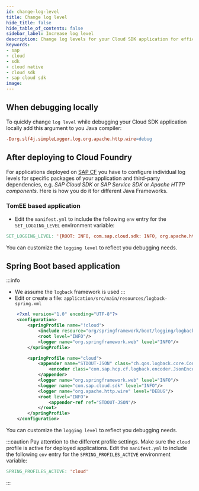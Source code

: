 ```yaml
---
id: change-log-level
title: Change log level
hide_title: false
hide_table_of_contents: false
sidebar_label: Increase log level
description: Change log levels for your Cloud SDK application for efficient debugging
keywords:
- sap
- cloud
- sdk
- cloud native
- cloud sdk
- sap cloud sdk
image:
---
```


## When debugging locally ##
To quickly change `log level` while debugging your Cloud SDK application locally add this argument to you Java compiler:

```makefile
-Dorg.slf4j.simpleLogger.log.org.apache.http.wire=debug
```


## After deploying to Cloud Foundry ##

For applications deployed on [SAP CF](https://developers.sap.com/tutorials/cp-cf-fundamentals.html) you have to
configure individual log levels for specific packages of your application and third-party dependencies, e.g. _SAP Cloud
SDK_ or _SAP Service SDK_ or _Apache HTTP components_. Here is how you do it for different Java Frameworks.

### **TomEE** based application ###

- Edit the `manifest.yml` to include the following `env` entry for the `SET_LOGGING_LEVEL` environment variable:

```makefile
SET_LOGGING_LEVEL: '{ROOT: INFO, com.sap.cloud.sdk: INFO, org.apache.http.wire: DEBUG}'
```
You can customize the `logging level` to reflect you debugging needs.

## **Spring Boot** based application ##

:::info
- We assume the `logback` framework is used
:::
- Edit or create a file: `application/src/main/resources/logback-spring.xml`
```xml
    <?xml version="1.0" encoding="UTF-8"?>
    <configuration>
        <springProfile name="!cloud">
            <include resource="org/springframework/boot/logging/logback/base.xml"/>
            <root level="INFO"/>
            <logger name="org.springframework.web" level="INFO"/>
        </springProfile>

        <springProfile name="cloud">
            <appender name="STDOUT-JSON" class="ch.qos.logback.core.ConsoleAppender">
                <encoder class="com.sap.hcp.cf.logback.encoder.JsonEncoder"/>
            </appender>
            <logger name="org.springframework.web" level="INFO"/>
            <logger name="com.sap.cloud.sdk" level="INFO"/>
            <logger name="org.apache.http.wire" level="DEBUG"/>
            <root level="INFO">
                <appender-ref ref="STDOUT-JSON"/>
            </root>
        </springProfile>
    </configuration>
```
You can customize the `logging level` to reflect you debugging needs.

:::caution  Pay attention to the different profile settings.
Make sure the `cloud` profile is active for deployed applications. Edit the `manifest.yml` to include the following `env` entry for the `SPRING_PROFILES_ACTIVE` environment variable:
```makefile
SPRING_PROFILES_ACTIVE: 'cloud'
```
:::
